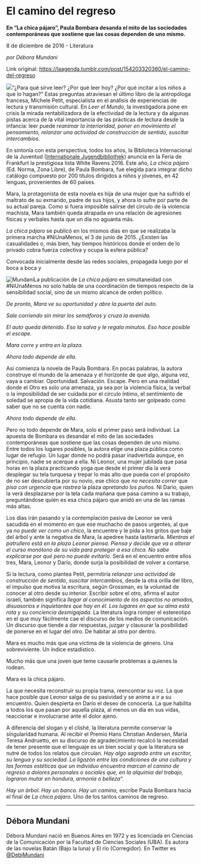 # El camino del regreso

**En “La chica pájaro”, Paula Bombara
desanda el mito de las sociedades contemporáneas que sostiene que
las cosas dependen de uno mismo.**

8 de diciembre de 2016 - Literatura

_por Débora Mundani_

Link original: https://laagenda.tumblr.com/post/154203320360/el-camino-del-regreso

![](https://64.media.tumblr.com/9c5c5fbadf5e2b3c7df90b8812d2ec3b/tumblr_inline_pk0wpjqlD11t6q87u_500.jpg)“¿Para qué sirve
leer? ¿Por qué leer hoy? ¿Por qué incitar a los niños a que lo
hagan?” Estas preguntas atraviesan el último libro de la
antropóloga francesa, Michele Petit, especialista en el análisis de
experiencias de lectura y transmisión cultural. En *Leer el Mundo*,
la investigadora pone en crisis la mirada rentabilizadora de la
efectividad de la lectura y da algunas pistas acerca de la vital
importancia de las prácticas de lectura desde la infancia: leer
puede *reanimar la interioridad, poner en movimiento el
pensamiento, relanzar una actividad de construcción de sentido,
suscitar intercambios*. 


En sintonía con esta
perspectiva, todos los años, la Biblioteca Internacional de la
Juventud ([Internationale
Jugendbibliothek)](http://www.ijb.de/) anuncia en la Feria de Frankfurt la prestigiosa
lista White Ravens 2016. Este año, *La chica pájaro* (Ed.
Norma, Zona Libre), de Paula Bombara, fue elegida para integrar dicho
catálogo compuesto por 200 títulos dirigidos a niños y jóvenes,
en 42 lenguas, provenientes de 60 países.

Mara, la protagonista de
esta novela es hija de una mujer que ha sufrido el maltrato de su
exmarido, padre de sus hijos, y ahora lo sufre por parte de su actual
pareja. Como si fuera imposible salirse del círculo de la violencia
machista, Mara también queda atrapada en una relación de agresiones
físicas y verbales hasta que un día no aguanta más.

*La chica pájaro*
se publicó en los mismos días en que se realizaba la primera marcha
#NiUnaMenos, el 3 de junio de 2015.
¿Existen las casualidades o, más bien, hay tiempos históricos
donde el orden de lo privado cobra fuerza colectiva y ocupa la esfera
pública? 


Convocada inicialmente
desde las redes sociales, propagada luego por el boca a boca y


![Mundani](https://64.media.tumblr.com/5287c63119e441513dda70e03b05be9e/tumblr_inline_pk0wpjo8MT1t6q87u_250.jpg)La publicación de *La
chica pájaro* en simultaneidad con #NiUnaMenos
no solo habla de una coordinación de tiempos respecto de la
sensibilidad social, sino de un mismo alcance de orden político. 


*De pronto, Mara ve su
oportunidad y abre la puerta del auto.* 

*Sale corriendo sin
mirar los semáforos y cruza la avenida.* 

*El auto queda
detenido. Eso la salva y le regala minutos. Eso hace posible el
escape.* 

*Mara corre y entra en
la plaza.* 

*Ahora todo depende de
ella*.

Así comienza la novela
de Paula Bombara. En pocas palabras, la autora construye el mundo de
la amenaza y el horizonte de que algo, alguna vez, vaya a cambiar.
Oportunidad. Salvación. Escape. Pero en una realidad donde el Otro
es solo una amenaza, ya sea por la violencia física, la verbal o la
imposibilidad de ser cuidada por el círculo íntimo, el sentimiento
de soledad se apropia de la vida cotidiana. Asusta tanto ser golpeado
como saber que no se cuenta con nadie. 


*Ahora todo depende de
ella*. 


Pero no todo depende de
Mara, solo el primer paso será individual. La apuesta de Bombara es
desandar el mito de las sociedades contemporáneas que sostiene que
las cosas dependen de uno mismo. Entre todos los lugares posibles, la
autora elige una plaza pública como lugar de refugio. Un lugar donde
no podrá pasar inadvertida aunque, en principio, nadie se acerque a
ella. Ni Leonor, una mujer jubilada que pasa horas en la plaza
practicando yoga que desde el primer día la verá desplegar su tela
turquesa y trepar lo más alto que pueda con el propósito de no ser
descubierta por su novio, ese chico que *no necesita correr* que
*pisa con urgencia* que *rastrea* la plaza *apretando los
puños.* Ni Darío, quien la verá desplazarse por la tela cada
mañana que pasa camino a su trabajo, preguntándose quién es esa
chica pájaro que anidó en una de las ramas más altas. 


Los días irán pasando y
la contemplación pasiva de Leonor se verá sacudida en el momento en
 que ese muchacho de pasos urgentes, al que ya *no puede ver como
un chico*, la encuentre y le pida a los gritos que baje del árbol
y ante la negativa de Mara, la apedree hasta lastimarla. *Mientras
el patrullero está en la plaza Leonor piensa. Piensa y decide  que
va a alterar el curso monótono de su vida para proteger a esa chica.
No sabe explicarse por qué pero no puede evitarlo*. Será en el
encuentro entre ellos tres, Mara, Leonor y Darío, donde surja la
posibilidad de volver a contarse. 


Si la lectura, como
plantea Petit, permitiría *relanzar una actividad de construcción
de sentido*, *suscitar intercambios*, desde la otra orilla
del libro, el impulso que motiva la escritura, según Grossman, es la
voluntad de conocer al otro desde su interior. Escribir sobre el
otro, afirma el autor israelí, también significa *llegar al
conocimiento de los aspectos no amados, disuasorios e inquietantes
que hay en él. Los lugares en que su alma está rota y su conciencia
desmigajada*. La literatura logra romper el estereotipo en el que
muy fácilmente cae el discurso de los medios de comunicación. Un
discurso que tiende a dar respuestas, juzgar y clausurar la
posibilidad de ponerse en el lugar del otro. De habitar al otro por
dentro. 


Mara es mucho más que
una víctima de la violencia de género. Una sobreviviente. Un índice
estadístico. 


Mucho más que una joven
que teme causarle problemas a quienes la rodean. 


Mara es la chica pájaro.


La que necesita
reconstruir su propia trama, reencontrar su voz. La que hace posible
que Leonor salga de su pasividad y se anime a ir a su encuentro.
Quien despierta en Darío el deseo de conocerla. La que habilita a
todos los que pasan por aquella plaza, al menos un día en sus vidas,
reaccionar e involucrarse ante el dolor ajeno. 


A diferencia del slogan y
el clishé, la literatura permite conservar la singularidad humana.
Al recibir el Premio Hans Christian Andersen, María Teresa
Andruetto, en su discurso de agradecimiento recalcó la necesidad de
tener presente que el lenguaje es un bien social y que la literatura
se nutre de todos los relatos que circulan. *Hay algo sagrado entre
un escritor, su lengua y su sociedad. La ligazón entre las
condiciones de una cultura y las formas estéticas que un individuo
encuentra marcan el camino de regreso a dolores personales o sociales
que, en la alquimia del trabajo, lograron mutar en hondura, armonía
o belleza*“. 


*Hay
un árbol. Hay un banco. Hay un camino,* escribe Paula Bombara
hacia el final de *La chica pájaro*. Uno de los tantos caminos
de regreso.   




---

Débora Mundani
--------------

 Débora Mundani nació en Buenos Aires en 1972 y es licenciada en Ciencias de la Comunicación por la Facultad de Ciencias Sociales (UBA). Es autora de las novelas Batán (Bajo la luna) y El río (Corregidor). En Twitter es [@DebiMundani](https://twitter.com/DebiMundani) 

